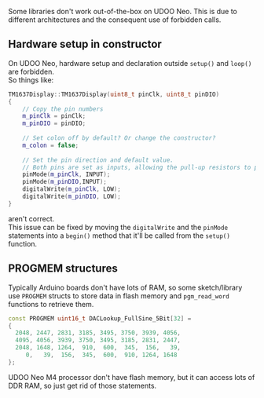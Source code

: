 Some libraries don't work out-of-the-box on UDOO Neo. This is due to different architectures and the consequent 
use of forbidden calls.

## Hardware setup in constructor
On UDOO Neo, hardware setup and declaration outside `setup()` and `loop()` are forbidden.  
So things like:
``` C++
TM1637Display::TM1637Display(uint8_t pinClk, uint8_t pinDIO)
{
	// Copy the pin numbers
	m_pinClk = pinClk;
	m_pinDIO = pinDIO;
	
	// Set colon off by default? Or change the constructor?
	m_colon = false;
	
	// Set the pin direction and default value.
	// Both pins are set as inputs, allowing the pull-up resistors to pull them up
    pinMode(m_pinClk, INPUT);
    pinMode(m_pinDIO,INPUT);
	digitalWrite(m_pinClk, LOW);
	digitalWrite(m_pinDIO, LOW);
}
```
aren't correct.  
This issue can be fixed by moving the `digitalWrite` and the `pinMode` statements into a `begin()` method 
that it'll be called from the `setup()` function.

## PROGMEM structures
Typically Arduino boards don't have lots of RAM, so some sketch/library use `PROGMEM` structs to 
store data in flash memory and `pgm_read_word` functions to retrieve them. 
```C++
const PROGMEM uint16_t DACLookup_FullSine_5Bit[32] =
{
  2048, 2447, 2831, 3185, 3495, 3750, 3939, 4056,
  4095, 4056, 3939, 3750, 3495, 3185, 2831, 2447,
  2048, 1648, 1264,  910,  600,  345,  156,   39,
     0,   39,  156,  345,  600,  910, 1264, 1648
};
```

UDOO Neo M4 processor don't have flash memory, but it can access lots of DDR RAM, so just get rid of those statements.

